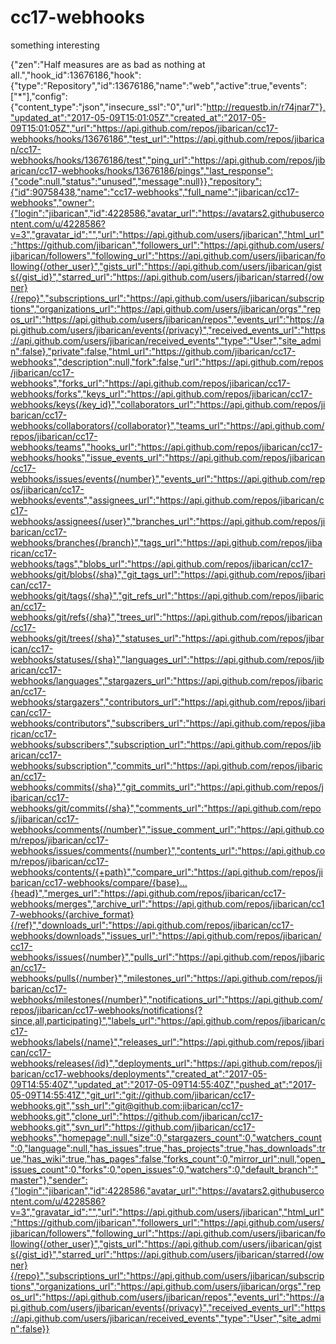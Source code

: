 # cc17-webhooks

something interesting

{"zen":"Half measures are as bad as nothing at all.","hook_id":13676186,"hook":{"type":"Repository","id":13676186,"name":"web","active":true,"events":["*"],"config":{"content_type":"json","insecure_ssl":"0","url":"http://requestb.in/r74jnar7"},"updated_at":"2017-05-09T15:01:05Z","created_at":"2017-05-09T15:01:05Z","url":"https://api.github.com/repos/jibarican/cc17-webhooks/hooks/13676186","test_url":"https://api.github.com/repos/jibarican/cc17-webhooks/hooks/13676186/test","ping_url":"https://api.github.com/repos/jibarican/cc17-webhooks/hooks/13676186/pings","last_response":{"code":null,"status":"unused","message":null}},"repository":{"id":90758438,"name":"cc17-webhooks","full_name":"jibarican/cc17-webhooks","owner":{"login":"jibarican","id":4228586,"avatar_url":"https://avatars2.githubusercontent.com/u/4228586?v=3","gravatar_id":"","url":"https://api.github.com/users/jibarican","html_url":"https://github.com/jibarican","followers_url":"https://api.github.com/users/jibarican/followers","following_url":"https://api.github.com/users/jibarican/following{/other_user}","gists_url":"https://api.github.com/users/jibarican/gists{/gist_id}","starred_url":"https://api.github.com/users/jibarican/starred{/owner}{/repo}","subscriptions_url":"https://api.github.com/users/jibarican/subscriptions","organizations_url":"https://api.github.com/users/jibarican/orgs","repos_url":"https://api.github.com/users/jibarican/repos","events_url":"https://api.github.com/users/jibarican/events{/privacy}","received_events_url":"https://api.github.com/users/jibarican/received_events","type":"User","site_admin":false},"private":false,"html_url":"https://github.com/jibarican/cc17-webhooks","description":null,"fork":false,"url":"https://api.github.com/repos/jibarican/cc17-webhooks","forks_url":"https://api.github.com/repos/jibarican/cc17-webhooks/forks","keys_url":"https://api.github.com/repos/jibarican/cc17-webhooks/keys{/key_id}","collaborators_url":"https://api.github.com/repos/jibarican/cc17-webhooks/collaborators{/collaborator}","teams_url":"https://api.github.com/repos/jibarican/cc17-webhooks/teams","hooks_url":"https://api.github.com/repos/jibarican/cc17-webhooks/hooks","issue_events_url":"https://api.github.com/repos/jibarican/cc17-webhooks/issues/events{/number}","events_url":"https://api.github.com/repos/jibarican/cc17-webhooks/events","assignees_url":"https://api.github.com/repos/jibarican/cc17-webhooks/assignees{/user}","branches_url":"https://api.github.com/repos/jibarican/cc17-webhooks/branches{/branch}","tags_url":"https://api.github.com/repos/jibarican/cc17-webhooks/tags","blobs_url":"https://api.github.com/repos/jibarican/cc17-webhooks/git/blobs{/sha}","git_tags_url":"https://api.github.com/repos/jibarican/cc17-webhooks/git/tags{/sha}","git_refs_url":"https://api.github.com/repos/jibarican/cc17-webhooks/git/refs{/sha}","trees_url":"https://api.github.com/repos/jibarican/cc17-webhooks/git/trees{/sha}","statuses_url":"https://api.github.com/repos/jibarican/cc17-webhooks/statuses/{sha}","languages_url":"https://api.github.com/repos/jibarican/cc17-webhooks/languages","stargazers_url":"https://api.github.com/repos/jibarican/cc17-webhooks/stargazers","contributors_url":"https://api.github.com/repos/jibarican/cc17-webhooks/contributors","subscribers_url":"https://api.github.com/repos/jibarican/cc17-webhooks/subscribers","subscription_url":"https://api.github.com/repos/jibarican/cc17-webhooks/subscription","commits_url":"https://api.github.com/repos/jibarican/cc17-webhooks/commits{/sha}","git_commits_url":"https://api.github.com/repos/jibarican/cc17-webhooks/git/commits{/sha}","comments_url":"https://api.github.com/repos/jibarican/cc17-webhooks/comments{/number}","issue_comment_url":"https://api.github.com/repos/jibarican/cc17-webhooks/issues/comments{/number}","contents_url":"https://api.github.com/repos/jibarican/cc17-webhooks/contents/{+path}","compare_url":"https://api.github.com/repos/jibarican/cc17-webhooks/compare/{base}...{head}","merges_url":"https://api.github.com/repos/jibarican/cc17-webhooks/merges","archive_url":"https://api.github.com/repos/jibarican/cc17-webhooks/{archive_format}{/ref}","downloads_url":"https://api.github.com/repos/jibarican/cc17-webhooks/downloads","issues_url":"https://api.github.com/repos/jibarican/cc17-webhooks/issues{/number}","pulls_url":"https://api.github.com/repos/jibarican/cc17-webhooks/pulls{/number}","milestones_url":"https://api.github.com/repos/jibarican/cc17-webhooks/milestones{/number}","notifications_url":"https://api.github.com/repos/jibarican/cc17-webhooks/notifications{?since,all,participating}","labels_url":"https://api.github.com/repos/jibarican/cc17-webhooks/labels{/name}","releases_url":"https://api.github.com/repos/jibarican/cc17-webhooks/releases{/id}","deployments_url":"https://api.github.com/repos/jibarican/cc17-webhooks/deployments","created_at":"2017-05-09T14:55:40Z","updated_at":"2017-05-09T14:55:40Z","pushed_at":"2017-05-09T14:55:41Z","git_url":"git://github.com/jibarican/cc17-webhooks.git","ssh_url":"git@github.com:jibarican/cc17-webhooks.git","clone_url":"https://github.com/jibarican/cc17-webhooks.git","svn_url":"https://github.com/jibarican/cc17-webhooks","homepage":null,"size":0,"stargazers_count":0,"watchers_count":0,"language":null,"has_issues":true,"has_projects":true,"has_downloads":true,"has_wiki":true,"has_pages":false,"forks_count":0,"mirror_url":null,"open_issues_count":0,"forks":0,"open_issues":0,"watchers":0,"default_branch":"master"},"sender":{"login":"jibarican","id":4228586,"avatar_url":"https://avatars2.githubusercontent.com/u/4228586?v=3","gravatar_id":"","url":"https://api.github.com/users/jibarican","html_url":"https://github.com/jibarican","followers_url":"https://api.github.com/users/jibarican/followers","following_url":"https://api.github.com/users/jibarican/following{/other_user}","gists_url":"https://api.github.com/users/jibarican/gists{/gist_id}","starred_url":"https://api.github.com/users/jibarican/starred{/owner}{/repo}","subscriptions_url":"https://api.github.com/users/jibarican/subscriptions","organizations_url":"https://api.github.com/users/jibarican/orgs","repos_url":"https://api.github.com/users/jibarican/repos","events_url":"https://api.github.com/users/jibarican/events{/privacy}","received_events_url":"https://api.github.com/users/jibarican/received_events","type":"User","site_admin":false}}
